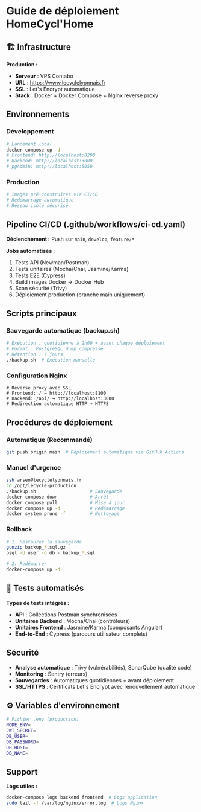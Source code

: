 # Guide de déploiement HomeCycl'Home

## 🏗️ Infrastructure

**Production :**
- **Serveur** : VPS Contabo 
- **URL** : https://www.lecyclelyonnais.fr
- **SSL** : Let's Encrypt automatique
- **Stack** : Docker + Docker Compose + Nginx reverse proxy

## Environnements

### Développement
```bash
# Lancement local
docker-compose up -d
# Frontend: http://localhost:8200
# Backend: http://localhost:3000
# pgAdmin: http://localhost:5050
```

### Production
```bash
# Images pré-construites via CI/CD
# Redémarrage automatique
# Réseau isolé sécurisé
```

##  Pipeline CI/CD (.github/workflows/ci-cd.yaml)

**Déclenchement :** Push sur `main`, `develop`, `feature/*`

**Jobs automatisés :**
1. Tests API (Newman/Postman)
2. Tests unitaires (Mocha/Chai, Jasmine/Karma)
3. Tests E2E (Cypress)
4. Build images Docker → Docker Hub
5. Scan sécurité (Trivy)
6. Déploiement production (branche main uniquement)

##  Scripts principaux

### Sauvegarde automatique (backup.sh)
```bash
# Exécution : quotidienne à 2h00 + avant chaque déploiement
# Format : PostgreSQL dump compressé
# Rétention : 7 jours
./backup.sh  # Exécution manuelle
```

### Configuration Nginx
```nginx
# Reverse proxy avec SSL
# Frontend: / → http://localhost:8100
# Backend: /api/ → http://localhost:3000
# Redirection automatique HTTP → HTTPS
```

##  Procédures de déploiement

### Automatique (Recommandé)
```bash
git push origin main  # Déploiement automatique via GitHub Actions
```

### Manuel d'urgence
```bash
ssh arsen@lecyclelyonnais.fr
cd /opt/lecycle-production
./backup.sh                    # Sauvegarde
docker compose down            # Arrêt
docker compose pull            # Mise à jour
docker compose up -d           # Redémarrage
docker system prune -f         # Nettoyage
```

### Rollback
```bash
# 1. Restaurer la sauvegarde
gunzip backup_*.sql.gz
psql -U user -d db < backup_*.sql

# 2. Redémarrer
docker-compose up -d
```

## 🔧 Tests automatisés

**Types de tests intégrés :**
- **API** : Collections Postman synchronisées
- **Unitaires Backend** : Mocha/Chai (contrôleurs)
- **Unitaires Frontend** : Jasmine/Karma (composants Angular)
- **End-to-End** : Cypress (parcours utilisateur complets)


##  Sécurité

- **Analyse automatique** : Trivy (vulnérabilités), SonarQube (qualité code)
- **Monitoring** : Sentry (erreurs)
- **Sauvegardes** : Automatiques quotidiennes + avant déploiement
- **SSL/HTTPS** : Certificats Let's Encrypt avec renouvellement automatique

## ⚙️ Variables d'environnement

```bash
# Fichier .env (production)
NODE_ENV=
JWT_SECRET=
DB_USER=
DB_PASSWORD=
DB_HOST=
DB_NAME=
```

## Support

**Logs utiles :**
```bash
docker-compose logs backend frontend  # Logs application
sudo tail -f /var/log/nginx/error.log  # Logs Nginx
```
